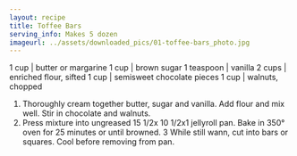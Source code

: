 ```yaml
---
layout: recipe
title: Toffee Bars
serving_info: Makes 5 dozen
imageurl: ../assets/downloaded_pics/01-toffee-bars_photo.jpg
---
```

<!-- Ingredients -->

1 cup | butter or margarine
1 cup | brown sugar
1 teaspoon | vanilla
2 cups | enriched flour, sifted
1 cup | semisweet chocolate pieces
1 cup | walnuts, chopped

<!-- split -->
<!-- Steps -->
1. Thoroughly cream together butter, sugar and vanilla. Add flour and mix well. Stir in chocolate and walnuts.
2. Press mixture into ungreased 15 1/2x 10 1/2x1 jellyroll pan. Bake in 350° oven for 25 minutes or until browned.
3 While still wann, cut into bars or squares. Cool before removing from pan. 


